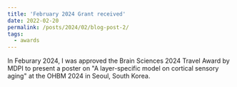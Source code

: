 ```yaml
---
title: 'February 2024 Grant received'
date: 2022-02-20
permalink: /posts/2024/02/blog-post-2/
tags:
  - awards
---
```


In Feburary 2024, I was approved the Brain Sciences 2024 Travel Award by MDPI to present a poster on "A layer-specific model on cortical sensory aging" at the OHBM 2024 in Seoul, South Korea.